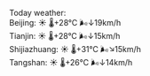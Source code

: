 Today weather:  
Beijing: ☀️   🌡️+28°C 🌬️↓19km/h  
Tianjin: ☀️   🌡️+28°C 🌬️↓15km/h  
Shijiazhuang: ☀️   🌡️+31°C 🌬️↘15km/h  
Tangshan: ☀️   🌡️+26°C 🌬️↓14km/h  
